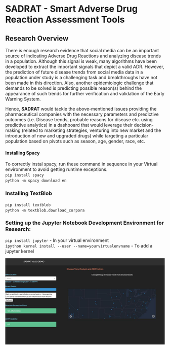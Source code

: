 # SADRAT - Smart Adverse Drug Reaction Assessment Tools

## Research Overview
There is enough research evidence that social media can be an important source of indicating Adverse Drug Reactions and analyzing disease trends in a population. Although this signal is weak, many algorithms have been developed to extract the important signals that depict a valid ADR. However, the prediction of future disease trends from social media data in a population under study is a challenging task and breakthroughs have not been made in this direction. Also, another epidemiologic challenge that demands to be solved is predicting possible reason(s) behind the appearance of such trends for further verification and validation of the Early Warning System.

Hence, **SADRAT** would tackle the above-mentioned issues providing the pharmaceutical companies with the necessary parameters and predictive outcomes (i.e. Disease trends, probable reasons for disease etc. using predictive analytics) in a dashboard that would leverage their decision-making (related to marketing strategies, venturing into new market and the introduction of new and upgraded drugs) while targeting a particular population based on pivots such as season, age, gender, race, etc. 

#### Installing Spacy
To correctly instal spacy, run these command in sequence in your Virtual environment
to avoid getting runtime exceptions.
<br>`pip install spacy` <br>
`python -m spacy download en`<br>

### Installing TextBlob
`pip install textblob`<br>
`python -m textblob.download_corpora`

### Setting up the Jupyter Notebook Development Environment for Research:
`pip install jupyter`  - In your virtual environment <br>
`ipython kernel install --user --name=yourvirtualenvname` - To add a jupyter kernel

![Sadrat WebApp](https://github.com/007vedant/sadrat/blob/master/IMG-20200213-WA0032.jpg)
 
